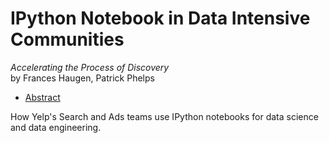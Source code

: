 # IPython Notebook in Data Intensive Communities
*Accelerating the Process of Discovery*<br>
by Frances Haugen, Patrick Phelps

- [Abstract](https://us.pycon.org/2016/schedule/presentation/2245/)

How Yelp's Search and Ads teams use IPython notebooks for data science and data engineering.
